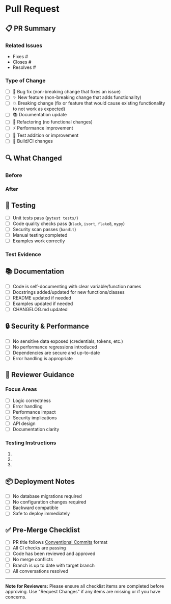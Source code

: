 # Pull Request

## 📋 PR Summary
<!-- Provide a brief description of the changes in this PR -->

### Related Issues
<!-- Link any related issues using keywords like "Fixes #123", "Closes #456", "Resolves #789" -->
- Fixes #
- Closes #
- Resolves #

### Type of Change
<!-- Check the type of change your PR introduces -->
- [ ] 🐛 Bug fix (non-breaking change that fixes an issue)
- [ ] ✨ New feature (non-breaking change that adds functionality)
- [ ] 💥 Breaking change (fix or feature that would cause existing functionality to not work as expected)
- [ ] 📚 Documentation update
- [ ] 🔧 Refactoring (no functional changes)
- [ ] ⚡ Performance improvement
- [ ] 🧪 Test addition or improvement
- [ ] 🔨 Build/CI changes

## 🔍 What Changed
<!-- Describe the changes in detail -->

### Before
<!-- Describe the behavior before this change -->

### After
<!-- Describe the behavior after this change -->

## 🧪 Testing
<!-- Describe how you tested your changes -->
- [ ] Unit tests pass (`pytest tests/`)
- [ ] Code quality checks pass (`black`, `isort`, `flake8`, `mypy`)
- [ ] Security scan passes (`bandit`)
- [ ] Manual testing completed
- [ ] Examples work correctly

### Test Evidence
<!-- Provide evidence of testing (screenshots, logs, etc.) -->

## 📚 Documentation
- [ ] Code is self-documenting with clear variable/function names
- [ ] Docstrings added/updated for new functions/classes
- [ ] README updated if needed
- [ ] Examples updated if needed
- [ ] CHANGELOG.md updated

## 🔒 Security & Performance
- [ ] No sensitive data exposed (credentials, tokens, etc.)
- [ ] No performance regressions introduced
- [ ] Dependencies are secure and up-to-date
- [ ] Error handling is appropriate

## 🎯 Reviewer Guidance
<!-- Help reviewers understand what to focus on -->

### Focus Areas
<!-- What should reviewers pay special attention to? -->
- [ ] Logic correctness
- [ ] Error handling
- [ ] Performance impact
- [ ] Security implications
- [ ] API design
- [ ] Documentation clarity

### Testing Instructions
<!-- Step-by-step instructions for reviewers to test your changes -->
1.
2.
3.

## 📦 Deployment Notes
<!-- Any special considerations for deployment -->
- [ ] No database migrations required
- [ ] No configuration changes required
- [ ] Backward compatible
- [ ] Safe to deploy immediately

## ✅ Pre-Merge Checklist
<!-- All items must be checked before merge -->
- [ ] PR title follows [Conventional Commits](https://www.conventionalcommits.org/) format
- [ ] All CI checks are passing
- [ ] Code has been reviewed and approved
- [ ] No merge conflicts
- [ ] Branch is up to date with target branch
- [ ] All conversations resolved

---

**Note for Reviewers:** Please ensure all checklist items are completed before approving. Use "Request Changes" if any items are missing or if you have concerns.
